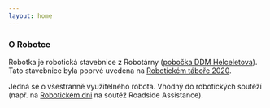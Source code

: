 ```yaml
---
layout: home
---
```


### O Robotce

Robotka je robotická stavebnice z Robotárny ([pobočka DDM Helceletova](http://www.helceletka.cz/doku.php/pobocky/ddmhelceletova/start?redirect=1)). Tato stavebnice byla poprvé uvedena na [Robotickém táboře 2020](https://robotickytabor.cz/).

Jedná se o všestranně využitelného robota. Vhodný do robotických soutěží (např. na [Robotickém dni](http://robotickyden.cz/) na soutěž Roadside Assistance).
